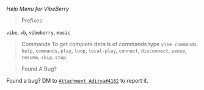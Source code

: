 *Help Menu for VibeBerry*

> Prefixes

`vibe`, `vb`, `vibeberry`, `music`

> Commands
To get complete details of commands type `vibe commands`.
`help`, `commands`, `play`, `loop`, `local-play`, `connect`, `disconnect`, `pause`, `resume`, `skip`, `stop`

> Found A Bug?

Found a bug? DM to [`Attachment Aditya#4162`](https://discord.com/users/838650497828651040) to report it.

